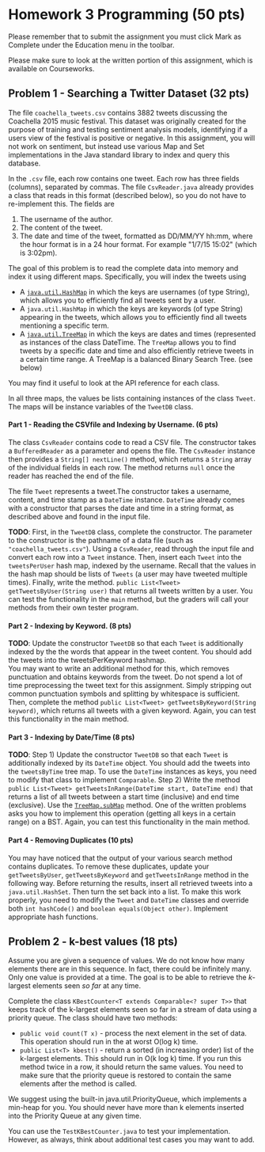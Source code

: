 # Homework 3 Programming  (50 pts)

Please remember that to submit the assignment you must click Mark as Complete under the Education menu in the toolbar.

Please make sure to look at the written portion of this assignment, which is available on Courseworks. 

## Problem 1 - Searching a Twitter Dataset  (32 pts)

The file `coachella_tweets.csv` contains 3882 tweets discussing the Coachella 2015 music festival. This dataset was originally created
for the purpose of training and testing sentiment analysis models, identifying if a users view of the festival is positive or negative. 
In this assignment, you will not work on sentiment, but instead use various Map and Set implementations in the Java standard library to index and query this database. 

In the `.csv` file, each row contains one tweet. Each row has three fields (columns), separated by commas. The file `CsvReader.java` 
already provides a class that reads in this format (described below), so you do not have to re-implement this. The fields are 

1. The username of the author. 
2. The content of the tweet. 
3. The date and time of the tweet, formatted as DD/MM/YY hh:mm, where the hour format is in a 24 hour format. For example "1/7/15 15:02" (which is 3:02pm).

The goal of this problem is to read the complete data into memory and index it using different maps. Specifically, you will index
the tweets using

* A [`java.util.HashMap`](https://docs.oracle.com/javase/8/docs/api/java/util/HashMap.html) in which the keys are usernames (of type String), which allows you to efficiently find all tweets sent by a user. 
* A `java.util.HashMap` in which the keys are keywords (of type String) appearing in the tweets, which allows you to efficiently find all tweets mentioning a specific term. 
* A [`java.util.TreeMap`](https://docs.oracle.com/javase/8/docs/api/java/util/TreeMap.html) in which the keys are dates and times (represented as instances of the class DateTime. The `TreeMap` allows you to find tweets by a specific date and time and also efficiently retrieve tweets in a certain time range. A TreeMap is a balanced Binary Search Tree. (see below)

You may find it useful to look at the API reference for each class. 

In all three maps, the values be lists containing instances of the class `Tweet`. The maps will be instance variables of the `TweetDB` class. 

#### Part 1 - Reading the CSVfile and Indexing by Username. (6 pts)
The class `CsvReader` contains code to read a CSV file. The constructor takes a `BufferedReader` as a parameter and opens the file. 
The `CsvReader` instance then provides a `String[] nextLine()` method, which returns a `String` array of the individual fields in each row. 
The method returns `null` once the reader has reached the end of the file. 

The file `Tweet` represents a tweet.The constructor takes a username, content, and time stamp as a `DateTime` instance. 
`DateTime` already comes with a constructor that parses the date and time in a string format, as described above and found in the input file. 

**TODO**: First, in the `TweetDB` class, complete the constructor. The parameter to the constructor is the pathname of a data file (such as `"coachella_tweets.csv"`).
Using a `CsvReader`, read through the input file and convert each row into a `Tweet` instance. 
Then, insert each `Tweet` into the `tweetsPerUser` hash map, indexed by the username. Recall that the values in the hash map should be lists of `Tweets` (a user may have tweeted multiple times).
Finally, write the method. `public List<Tweet> getTweetsByUser(String user)` that returns all tweets written by a user. You can test the functionality in the `main` method, but the graders will call your methods from their own tester program. 

#### Part 2 - Indexing by Keyword. (8 pts)
**TODO**: Update the constructor `TweetDB` so that each `Tweet` is additionally indexed by the the words that appear in the tweet content. You should add the tweets into the tweetsPerKeyword hashmap.  
You may want to write an additional method for this, which removes punctuation and obtains keywords from the tweet. Do not spend a lot of time preprocessing the tweet text for this assignment. Simply stripping out common punctuation symbols and splitting by whitespace is sufficient. 
Then, complete the method `public List<Tweet> getTweetsByKeyword(String keyword)`, which returns all tweets with a given keyword. 
Again, you can test this functionality in the main method. 

#### Part 3 - Indexing by Date/Time (8 pts)
**TODO**: 
Step 1) Update the constructor `TweetDB` so that each `Tweet` is additionally indexed by its `DateTime` object. You should add the tweets into the `tweetsByTime` tree map. To use the `DateTime` instances as keys, you need to modify that class to implement `Comparable`. 
Step 2) Write the method `public List<Tweet> getTweetsInRange(DateTime start, DateTime end)` that returns a list of all tweets between a start time (inclusive) and end time (exclusive).
Use the [`TreeMap.subMap`](https://docs.oracle.com/javase/8/docs/api/java/util/TreeMap.html#subMap-K-K-) method. One of the written problems asks you how to implement this operation (getting all keys in a certain range) on a BST. 
Again, you can test this functionality in the main method. 

#### Part 4 - Removing Duplicates (10 pts)
You may have noticed that the output of your various search method contains duplicates. To remove these duplicates, update your `getTweetsByUser`, `getTweetsByKeyword` and `getTweetsInRange` method in the following way. Before returning the results, insert all retrieved tweets into a `java.util.HashSet`. Then turn the set back into a list. 
To make this work properly, you need to modify the `Tweet` and `DateTime` classes and override both `int hashCode()` and `boolean equals(Object other)`. Implement appropriate hash functions. 

## Problem 2 - k-best values (18 pts)
Assume you are given a sequence of values. We do not know how many elements there are in this sequence. In fact, there could be infinitely many. Only one value is provided at a time. The goal is to be able to retrieve the *k*-largest elements seen *so far* at any time. 

Complete the class `KBestCounter<T extends Comparable<? super T>>` that keeps track of the k-largest elements seen so far in a stream of data using a priority queue. The class should have two methods:

* `public void count(T x)` - process the next element in the set of data. This operation should run in the at worst O(log k) time.
* `public List<T> kbest()` - return a sorted (in increasing order) list of the k-largest elements. This should run in O(k log k) time. If you run this method twice in a row, it should return the same values. You need to make sure that the priority queue is restored to contain the same elements after the method is called. 

 We suggest using the built-in java.util.PriorityQueue, which implements a min-heap for you. You should never have more than k elements inserted into the Priority Queue at any given time.

You can use the `TestKBestCounter.java` to test your implementation. However, as always, think about additional test cases you may want to add. 